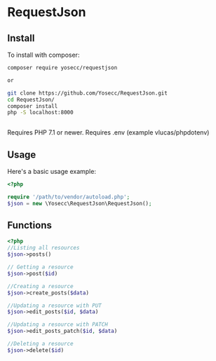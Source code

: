 RequestJson 
===========

Install
-------

To install with composer:

```sh
composer require yosecc/requestjson

or

git clone https://github.com/Yosecc/RequestJson.git
cd RequestJson/
composer install
php -S localhost:8000
  
```

Requires PHP 7.1 or newer.
Requires .env  (example vlucas/phpdotenv)

Usage
-----

Here's a basic usage example:

```php
<?php

require '/path/to/vendor/autoload.php';
$json = new \Yosecc\RequestJson\RequestJson();

```

Functions
---------

```php
<?php
//Listing all resources 
$json->posts()

// Getting a resource
$json->post($id)

//Creating a resource
$json->create_posts($data)

//Updating a resource with PUT
$json->edit_posts($id, $data)

//Updating a resource with PATCH
$json->edit_posts_patch($id, $data)

//Deleting a resource
$json->delete($id)
  
```
